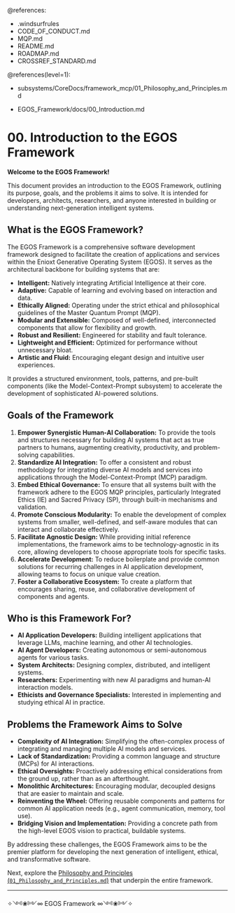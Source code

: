 @references:
- .windsurfrules
- CODE_OF_CONDUCT.md
- MQP.md
- README.md
- ROADMAP.md
- CROSSREF_STANDARD.md

@references(level=1):
  - subsystems/CoreDocs/framework_mcp/01_Philosophy_and_Principles.md





  - EGOS_Framework/docs/00_Introduction.md

# 00. Introduction to the EGOS Framework

**Welcome to the EGOS Framework!**

This document provides an introduction to the EGOS Framework, outlining its purpose, goals, and the problems it aims to solve. It is intended for developers, architects, researchers, and anyone interested in building or understanding next-generation intelligent systems.

## What is the EGOS Framework?

The EGOS Framework is a comprehensive software development framework designed to facilitate the creation of applications and services within the Enioxt Generative Operating System (EGOS). It serves as the architectural backbone for building systems that are:

-   **Intelligent:** Natively integrating Artificial Intelligence at their core.
-   **Adaptive:** Capable of learning and evolving based on interaction and data.
-   **Ethically Aligned:** Operating under the strict ethical and philosophical guidelines of the Master Quantum Prompt (MQP).
-   **Modular and Extensible:** Composed of well-defined, interconnected components that allow for flexibility and growth.
-   **Robust and Resilient:** Engineered for stability and fault tolerance.
-   **Lightweight and Efficient:** Optimized for performance without unnecessary bloat.
-   **Artistic and Fluid:** Encouraging elegant design and intuitive user experiences.

It provides a structured environment, tools, patterns, and pre-built components (like the Model-Context-Prompt subsystem) to accelerate the development of sophisticated AI-powered solutions.

## Goals of the Framework

1.  **Empower Synergistic Human-AI Collaboration:** To provide the tools and structures necessary for building AI systems that act as true partners to humans, augmenting creativity, productivity, and problem-solving capabilities.
2.  **Standardize AI Integration:** To offer a consistent and robust methodology for integrating diverse AI models and services into applications through the Model-Context-Prompt (MCP) paradigm.
3.  **Embed Ethical Governance:** To ensure that all systems built with the framework adhere to the EGOS MQP principles, particularly Integrated Ethics (IE) and Sacred Privacy (SP), through built-in mechanisms and validation.
4.  **Promote Conscious Modularity:** To enable the development of complex systems from smaller, well-defined, and self-aware modules that can interact and collaborate effectively.
5.  **Facilitate Agnostic Design:** While providing initial reference implementations, the framework aims to be technology-agnostic in its core, allowing developers to choose appropriate tools for specific tasks.
6.  **Accelerate Development:** To reduce boilerplate and provide common solutions for recurring challenges in AI application development, allowing teams to focus on unique value creation.
7.  **Foster a Collaborative Ecosystem:** To create a platform that encourages sharing, reuse, and collaborative development of components and agents.

## Who is this Framework For?

-   **AI Application Developers:** Building intelligent applications that leverage LLMs, machine learning, and other AI technologies.
-   **AI Agent Developers:** Creating autonomous or semi-autonomous agents for various tasks.
-   **System Architects:** Designing complex, distributed, and intelligent systems.
-   **Researchers:** Experimenting with new AI paradigms and human-AI interaction models.
-   **Ethicists and Governance Specialists:** Interested in implementing and studying ethical AI in practice.

## Problems the Framework Aims to Solve

-   **Complexity of AI Integration:** Simplifying the often-complex process of integrating and managing multiple AI models and services.
-   **Lack of Standardization:** Providing a common language and structure (MCPs) for AI interactions.
-   **Ethical Oversights:** Proactively addressing ethical considerations from the ground up, rather than as an afterthought.
-   **Monolithic Architectures:** Encouraging modular, decoupled designs that are easier to maintain and scale.
-   **Reinventing the Wheel:** Offering reusable components and patterns for common AI application needs (e.g., agent communication, memory, tool use).
-   **Bridging Vision and Implementation:** Providing a concrete path from the high-level EGOS vision to practical, buildable systems.

By addressing these challenges, the EGOS Framework aims to be the premier platform for developing the next generation of intelligent, ethical, and transformative software.

Next, explore the [Philosophy and Principles (`01_Philosophy_and_Principles.md`)](01_Philosophy_and_Principles.md) that underpin the entire framework.

---
✧༺❀༻∞ EGOS Framework ∞༺❀༻✧